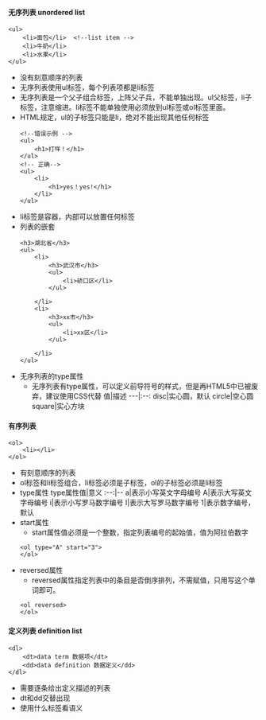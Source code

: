 #### 无序列表 unordered list
```
<ul>
    <li>面包</li>  <!--list item -->
    <li>牛奶</li>
    <li>水果</li>
</ul>
```
+ 没有刻意顺序的列表
+ 无序列表使用ul标签，每个列表项都是li标签
+ 无序列表是一个父子组合标签，上阵父子兵，不能单独出现。ul父标签，li子标签，注意缩进。li标签不能单独使用必须放到ul标签或ol标签里面。
+ HTML规定，ul的子标签只能是li，绝对不能出现其他任何标签
    ```
    <!--错误示例 -->
    <ul>
        <h1>打咩！</h1>
    </ul>
    <!-- 正确-->
    <ul>
        <li>
            <h1>yes！yes!</h1>
        </li>
    </ul>
    ```
+ li标签是容器，内部可以放置任何标签
+ 列表的嵌套
    ```
    <h3>湖北省</h3>
    <ul>
        <li>
            <h3>武汉市</h3>
            <ul>
                <li>硚口区</li>
            </ul>

        </li>
        <li>
            <h3>xx市</h3>
            <ul>
                <li>xx区</li>
            </ul>

        </li>
    </ul>
    ```
+ 无序列表的type属性
    + 无序列表有type属性，可以定义前导符号的样式，但是再HTML5中已被废弃，建议使用CSS代替
        值|描述
        ---|:--:
        disc|实心圆，默认
        circle|空心圆
        square|实心方块
#### 有序列表
```
<ol>
    <li></li>
</ol>
```
+ 有刻意顺序的列表
+ ol标签和li标签组合，li标签必须是子标签，ol的子标签必须是li标签
+ type属性
    type属性值|意义
    :--:|--
    a|表示小写英文字母编号
    A|表示大写英文字母编号
    i|表示小写罗马数字编号
    I|表示大写罗马数字编号
    1|表示数字编号，默认
+ start属性
    + start属性值必须是一个整数，指定列表编号的起始值，值为阿拉伯数字
     ```
    <ol type="A" start="3">
    </ol>
    ```
+ reversed属性
    + reversed属性指定列表中的条目是否倒序排列，不需赋值，只用写这个单词即可。
    ```
    <ol reversed>
    </ol>
    ```
#### 定义列表 definition list
```
<dl>
    <dt>data term 数据项</dt>
    <dd>data definition 数据定义</dd>
</dl>
```
+ 需要逐条给出定义描述的列表
+ dt和dd交替出现 
+ 使用什么标签看语义